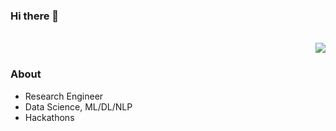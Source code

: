 ### Hi there 👋



<!-- 
<dev>
<img align='right' src="https://github-readme-stats.vercel.app/api/top-langs/?username=virtualroyalty&layout=compact" alt="GitHub Top Languages"/>
</dev> -->
<br>
<dev>
<img align='right' src="https://github-readme-stats.vercel.app/api?username=virtualroyalty&show_icons=true" />
</dev>
<br>


### About
- Research Engineer
- Data Science, ML/DL/NLP
- Hackathons
